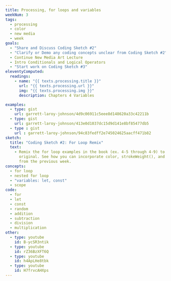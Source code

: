 ```yaml
---
title: Processing, for loops and variables
weekNum: 3
tags:
  - processing
  - color
  - new media
  - week
goals:
  - "Share and Discuss Coding Sketch #2"
  - "Clarify or Demo any coding concepts unclear from Coding Sketch #2"
  - Continue New Media Art Lecture
  - Intro Conditionals and Logical Operators
  - "Start work on Coding Sketch #3"
eleventyComputed:
  readings:
    - name: "{{ texts.processing.title }}"
      url: "{{ texts.processing.url }}"
      img: "{{ texts.processing.img }}"
      description: Chapters 4 Variables

examples:
  - type: gist
    url: garrett-laroy-johnson/4d9c06911c5eee8d148620a33c42211b
  - type: gist
    url: garrett-laroy-johnson/413e0d1037dc15d9d141e8bf85477db5 
  - type : gist
    url : garrett-laroy-johnson/94c83fedff2e745024625aacff471b82
sketch:
  title: "Coding Sketch #2: For Loop Remix"
  text:
    - Remix the for loop examples in the book (ex. 4-5 through 4-9) to create something
      original. See how you can incorporate color, strokeWeight(), and different shapes
      from the previous week.
concepts:
  - for loop
  - nested for loop
  - "variables: let, const"
  - scope
code:
  - for
  - let
  - const
  - random
  - addition
  - subtraction
  - division
  - multiplication
other:
  - type: youtube
    id: B-ycSR3ntik
  - type: youtube
    id: rZ36BzXFT6Q
  - type: youtube
    id: h4ApLHe8tbk
  - type: youtube
    id: H7frvcAHXps
---
```

